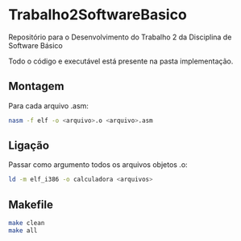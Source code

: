 # Trabalho2SoftwareBasico
Repositório para o Desenvolvimento do Trabalho 2 da Disciplina de Software Básico

Todo o código e executável está presente na pasta implementação.

## Montagem

Para cada arquivo .asm:

```bash
nasm -f elf -o <arquivo>.o <arquivo>.asm
```

## Ligação

Passar como argumento todos os arquivos objetos .o:
```bash
ld -m elf_i386 -o calculadora <arquivos>
```

## Makefile

```bash
make clean
make all
```
